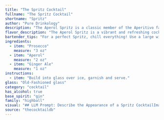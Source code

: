 ```yaml
---
title: "The Spritz Cocktail"
fullname: "The Spritz Cocktail"
shortname: "Spritz"
author: "Pure Drinkology"
description: "The Aperol Spritz is a classic member of the Aperitivo family, originating in the Veneto region of Italy in the 19th century. This refreshing, bitter-sweet concoction is perfect for sipping before a meal. "
flavor_description: "The Aperol Spritz is a vibrant and refreshing cocktail. It features a bright, bitter punch from the Aperol, balanced by the delicate sweetness of the Prosecco. The soda water adds a light, bubbly effervescence, making it a perfect summer drink. It's slightly bitter, slightly sweet, and very refreshing, leaving you with a clean finish. "
bartender_tips: "For a perfect Spritz, chill everything! Use a large wine glass filled with ice, and build the drink directly in it for optimal dilution.  Use a good quality Prosecco for best results, and don't skimp on the soda – it balances the bitterness of the Aperol. Remember, it's a light, refreshing drink, so don't over-pour the Aperol! "
ingredients:
  - item: "Prosecco"
    measure: "3 oz"
  - item: "Aperol"
    measure: "2 oz"
  - item: "Ginger Ale"
    measure: "1 oz"
instructions:
  - item: "Build into glass over ice, garnish and serve."
glass: "Old-Fashioned glass"
category: "cocktail"
has_alcohol: true
base_spirit: "gin"
family: "highball"
visual: "## LLM Prompt: Describe the Appearance of a Spritz CocktailImagine a tall, elegant wine glass filled with a vibrant symphony of colors. **Describe the appearance of a Spritz cocktail, focusing on the following:*** **The base:** The Prosecco forms the foundation, a pale, shimmering gold that bubbles playfully at the surface.* **The splash of color:** A vibrant layer of Campari floats atop the Prosecco, its crimson hue adding a striking contrast to the gold. * **The refreshing touch:**  The soda water, light and airy, gently mingles with the Prosecco and Campari, creating a delicate haze that softens the edges of the colors.* **The final touch:**  A thin slice of orange peel, nestled on the rim of the glass, adds a touch of citrusy elegance and releases a subtle aroma of zest.**Remember to focus on the interplay of colors, textures, and the overall visual appeal of the drink.**  This should evoke a sense of the Spritz's refreshing, yet sophisticated, nature. "
source: "thecocktaildb"
---
```


